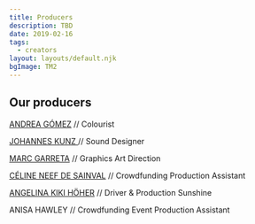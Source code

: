 ```yaml
---
title: Producers
description: TBD
date: 2019-02-16
tags:
  - creators
layout: layouts/default.njk
bgImage: TM2
---
```


## Our producers

[ANDREA GÓMEZ](http://www.andreagomez.com) // Colourist

[JOHANNES KUNZ ](http://www.johanneskunz.com) // Sound Designer

[MARC GARRETA​](http://www.marcgarreta.com) // Graphics Art Direction

​[CÉLINE NEEF DE SAINVAL](http://www.sublab.be) // Crowdfunding Production Assistant

​[ANGELINA KIKI HÖHER](http://www.habibi.works) // Driver & Production Sunshine

ANISA HAWLEY​ // Crowdfunding Event Production Assistant
